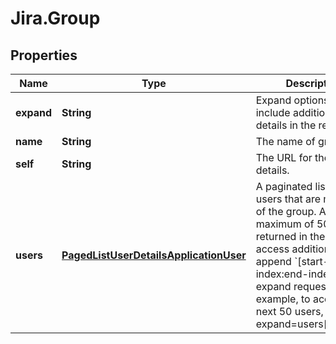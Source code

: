 # Jira.Group

## Properties

Name | Type | Description | Notes
------------ | ------------- | ------------- | -------------
**expand** | **String** | Expand options that include additional group details in the response. | [optional] [readonly] 
**name** | **String** | The name of group. | [optional] 
**self** | **String** | The URL for these group details. | [optional] [readonly] 
**users** | [**PagedListUserDetailsApplicationUser**](PagedListUserDetailsApplicationUser.md) | A paginated list of the users that are members of the group. A maximum of 50 users is returned in the list, to access additional users append &#x60;[start-index:end-index]&#x60; to the expand request. For example, to access the next 50 users, use&#x60;?expand&#x3D;users[51:100]&#x60;. | [optional] 



